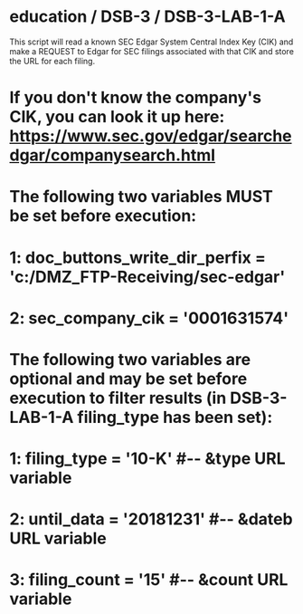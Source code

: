 # education / DSB-3 / DSB-3-LAB-1-A

This script will read a known SEC Edgar System Central Index Key (CIK) and make a REQUEST to Edgar 
for SEC filings associated with that CIK and store the URL for each filing.  
#
# If you don't know the company's CIK, you can look it up here: https://www.sec.gov/edgar/searchedgar/companysearch.html
#
# The following two variables MUST be set before execution:
# 1: doc_buttons_write_dir_perfix = 'c:/DMZ_FTP-Receiving/sec-edgar'  
# 2: sec_company_cik              = '0001631574'      
#
# The following two variables are optional and may be set before execution to filter results (in DSB-3-LAB-1-A filing_type has been set):
# 1: filing_type                  = '10-K'       #-- &type URL variable
# 2: until_data                   = '20181231'   #-- &dateb URL variable
# 3: filing_count                 = '15'         #-- &count URL variable
